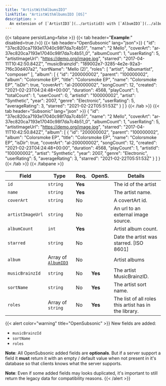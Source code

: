 ```yaml
---
title: "ArtistWithAlbumsID3"
linkTitle: "ArtistWithAlbumsID3 [OS]"
description: >
  An extension of [`ArtistID3`](../artistid3) with [`AlbumID3`](../albumid3)
---
```


{{< tabpane persistLang=false >}}
{{< tab header="**Example**:" disabled=true />}}
{{< tab header="OpenSubsonic" lang="json">}}
{
  "id": "37ec820ca7193e17040c98f7da7c4b51",
  "name": "2 Mello",
  "coverArt": "ar-37ec820ca7193e17040c98f7da7c4b51_0",
  "albumCount": 1,
  "userRating": 5,
  "artistImageUrl": "https://demo.org/image.jpg",
  "starred": "2017-04-11T10:42:50.842Z",
  "musicBrainzId": "189002e7-3285-4e2e-92a3-7f6c30d407a2",
  "sortName": "Mello (2)",
  "roles": [
    "artist",
    "albumartist",
    "composer"
  ],
  "album": [
    {
      "id": "200000002",
      "parent": "100000002",
      "album": "Colorsmoke EP",
      "title": "Colorsmoke EP",
      "name": "Colorsmoke EP",
      "isDir": true,
      "coverArt": "al-200000002",
      "songCount": 12,
      "created": "2021-02-23T04:24:48+00:00",
      "duration": 4568,
      "playCount": 1,
      "totalCount": 1,
      "userCount": 0,
      "artistId": "100000002",
      "artist": "Synthetic",
      "year": 2007,
      "genre": "Electronic",
      "userRating": 5,
      "averageRating": 3,
      "starred": "2021-02-22T05:51:53Z"
    }
  ]
}
{{< /tab >}}
{{< tab header="Subsonic" lang="json" >}}
{
  "id": "37ec820ca7193e17040c98f7da7c4b51",
  "name": "2 Mello",
  "coverArt": "ar-37ec820ca7193e17040c98f7da7c4b51_0",
  "albumCount": 1,
  "userRating": 5,
  "artistImageUrl": "https://demo.org/image.jpg",
  "starred": "2017-04-11T10:42:50.842Z",
  "album": [
    {
      "id": "200000002",
      "parent": "100000002",
      "album": "Colorsmoke EP",
      "title": "Colorsmoke EP",
      "name": "Colorsmoke EP",
      "isDir": true,
      "coverArt": "al-200000002",
      "songCount": 12,
      "created": "2021-02-23T04:24:48+00:00",
      "duration": 4568,
      "playCount": 1,
      "artistId": "100000002",
      "artist": "Synthetic",
      "year": 2007,
      "genre": "Electronic",
      "userRating": 5,
      "averageRating": 3,
      "starred": "2021-02-22T05:51:53Z"
    }
  ]
}
{{< /tab >}}
{{< /tabpane >}}

| Field            | Type                               | Req.    | OpenS.  | Details                                                |
| ---------------- | ---------------------------------- | ------- | ------- | ------------------------------------------------------ |
| `id`             | `string`                           | **Yes** |         | The id of the artist                                   |
| `name`           | `string`                           | **Yes** |         | The artist name.                                       |
| `coverArt`       | `string`                           | No      |         | A covertArt id.                                        |
| `artistImageUrl` | `string`                           | No      |         | An url to an external image source.                    |
| `albumCount`     | `int`                              | **Yes** |         | Artist album count.                                    |
| `starred`        | `string`                           | No      |         | Date the artist was starred. [ISO 8601]                |
| `album`          | Array of [`AlbumID3`](../albumid3) | No      |         | Artist albums                                          |
| `musicBrainzId`  | `string`                           | No      | **Yes** | The artist MusicBrainzID.                              |
| `sortName`       | `string`                           | No      | **Yes** | The artist sort name.                                  |
| `roles`          | Array of `string`                  | No      | **Yes** | The list of all roles this artist has in the library.  |

{{< alert color="warning" title="OpenSubsonic" >}}
New fields are added:

- `musicBrainzId`
- `sortName`
- `roles`

**Note**: All OpenSubsonic added fields are **optionals**. But if a server support a field it **must** return it with an empty / default value when not present in it's database so that clients knows what the server supports.

**Note**: Even if some added fields may looks duplicated, it's important to still return the legacy data for compatibility reasons.
{{< /alert >}}
